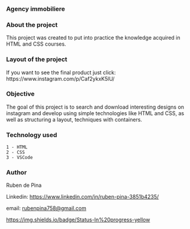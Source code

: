 <h3>Agency immobiliere</h3> 

<h3>About the project</h3>

<p>This project was created to put into practice the knowledge acquired in HTML and CSS courses.</p>   


<h3>Layout of the project</h3>
<p>If you want to see the final product just click: https://www.instagram.com/p/Caf2ykxK5lU/</p>

<h3>Objective</h3> 

<p>The goal of this project is to search and download interesting designs on instagram and develop using simple technologies like HTML and CSS, as well as structuring a layout, techniques with containers.</p>

<h3>Technology used</h3>

    1 - HTML
    2 - CSS
    3 - VSCode

 <h3>Author</h3>
 
<p>Ruben de Pina</p>

 Linkedin: https://www.linkedin.com/in/ruben-pina-3851b4235/

 email: rubenpina758@gmail.com

https://img.shields.io/badge/Status-In%20progress-yellow